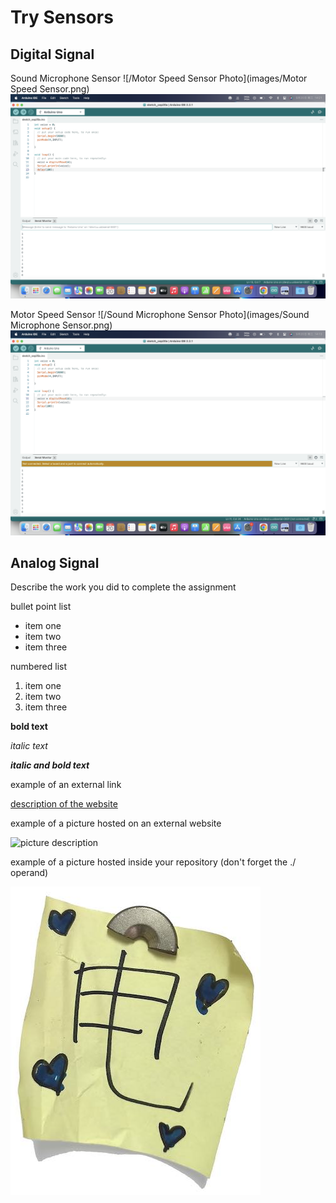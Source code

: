 # Try Sensors

## Digital Signal
Sound Microphone Sensor
![/Motor Speed Sensor Photo](images/Motor Speed Sensor.png)
![/Motor Speed Sensor Output](images/Motor.png)

Motor Speed Sensor
![/Sound Microphone Sensor Photo](images/Sound Microphone Sensor.png)
![/Sound Microphone Sensor Output](images/Sound1.png)

## Analog Signal
Describe the work you did to complete the assignment

bullet point list
* item one
* item two
* item three

numbered list
1. item one
2. item two
3. item three

**bold text**

*italic text*

***italic and bold text***

example of an external link

[description of the website](https://www.https://www.example.com/)

example of a picture hosted on an external website

![picture description](https://djmag.com/sites/default/files/storyimages/Clara_Rockmore.jpg)

example of a picture hosted inside your repository (don't forget the ./ operand)

![picture description](./images/example.jpg)
